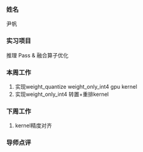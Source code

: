### 姓名
尹帆
### 实习项目
推理 Pass & 融合算子优化
### 本周工作

1. 实现weight_quantize weight_only_int4 gpu kernel
2. 实现weight_only_int4 转置+重排kernel

### 下周工作

1. kernel精度对齐

### 导师点评